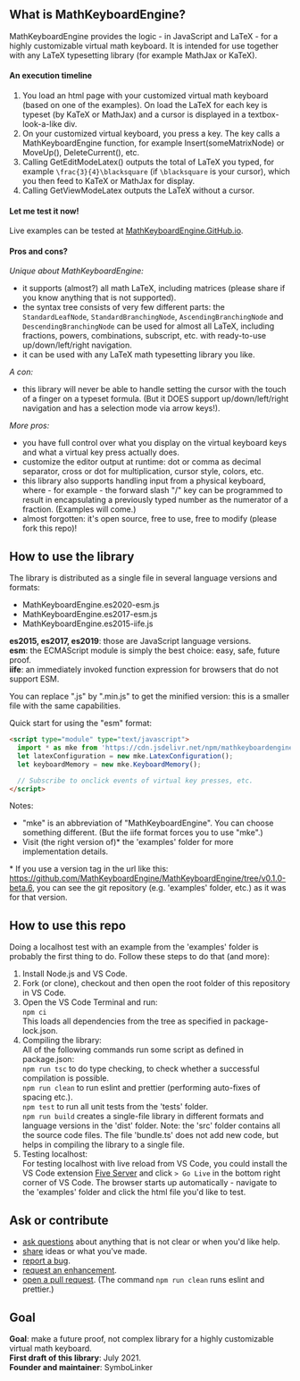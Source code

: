 ## What is MathKeyboardEngine?

MathKeyboardEngine provides the logic - in JavaScript and LaTeX - for a highly customizable virtual math keyboard. It is intended for use together with any LaTeX typesetting library (for example MathJax or KaTeX).

#### An execution timeline

1. You load an html page with your customized virtual math keyboard (based on one of the examples). On load the LaTeX for each key is typeset (by KaTeX or MathJax) and a cursor is displayed in a textbox-look-a-like div.
1. On your customized virtual keyboard, you press a key. The key calls a MathKeyboardEngine function, for example Insert(someMatrixNode) or MoveUp(), DeleteCurrent(), etc.
1. Calling GetEditModeLatex() outputs the total of LaTeX you typed, for example `\frac{3}{4}\blacksquare` (if `\blacksquare` is your cursor), which you then feed to KaTeX or MathJax for display.
1. Calling GetViewModeLatex outputs the LaTeX without a cursor.

#### Let me test it now!

Live examples can be tested at [MathKeyboardEngine.GitHub.io](https://mathkeyboardengine.github.io).

#### Pros and cons?

<i>Unique about MathKeyboardEngine:</i>

- it supports (almost?) all math LaTeX, including matrices (please share if you know anything that is not supported).
- the syntax tree consists of very few different parts: the `StandardLeafNode`, `StandardBranchingNode`, `AscendingBranchingNode` and `DescendingBranchingNode` can be used for almost all LaTeX, including fractions, powers, combinations, subscript, etc. with ready-to-use up/down/left/right navigation.
- it can be used with any LaTeX math typesetting library you like.

<i>A con:</i>

- this library will never be able to handle setting the cursor with the touch of a finger on a typeset formula. (But it DOES support up/down/left/right navigation and has a selection mode via arrow keys!).

<i>More pros:</i>

- you have full control over what you display on the virtual keyboard keys and what a virtual key press actually does.
- customize the editor output at runtime: dot or comma as decimal separator, cross or dot for multiplication, cursor style, colors, etc.
- this library also supports handling input from a physical keyboard, where - for example - the forward slash "/" key can be programmed to result in encapsulating a previously typed number as the numerator of a fraction. (Examples will come.)
- almost forgotten: it's open source, free to use, free to modify (please fork this repo)!

## How to use the library

The library is distributed as a single file in several language versions and formats:

- MathKeyboardEngine.es2020-esm.js
- MathKeyboardEngine.es2017-esm.js
- MathKeyboardEngine.es2015-iife.js

<strong>es2015, es2017, es2019</strong>: those are JavaScript language versions.<br/>
<strong>esm</strong>: the ECMAScript module is simply the best choice: easy, safe, future proof.<br/>
<strong>iife</strong>: an immediately invoked function expression for browsers that do not support ESM.

You can replace ".js" by ".min.js" to get the minified version: this is a smaller file with the same capabilities.

Quick start for using the "esm" format:

```html
<script type="module" type="text/javascript">
  import * as mke from 'https://cdn.jsdelivr.net/npm/mathkeyboardengine@v0.1.0-beta.6/dist/MathKeyboardEngine.es2017-esm.min.js';
  let latexConfiguration = new mke.LatexConfiguration();
  let keyboardMemory = new mke.KeyboardMemory();

  // Subscribe to onclick events of virtual key presses, etc.
</script>
```

Notes:

- "mke" is an abbreviation of "MathKeyboardEngine". You can choose something different. (But the iife format forces you to use "mke".)
- Visit (the right version of)\* the 'examples' folder for more implementation details.

\* If you use a version tag in the url like this: https://github.com/MathKeyboardEngine/MathKeyboardEngine/tree/v0.1.0-beta.6, you can see the git repository (e.g. 'examples' folder, etc.) as it was for that version.

## How to use this repo

Doing a localhost test with an example from the 'examples' folder is probably the first thing to do. Follow these steps to do that (and more):

1. Install Node.js and VS Code.
2. Fork (or clone), checkout and then open the root folder of this repository in VS Code.
3. Open the VS Code Terminal and run:<br/>
   `npm ci`<br/>
   This loads all dependencies from the tree as specified in package-lock.json.
4. Compiling the library:<br/>
   All of the following commands run some script as defined in package.json:<br/>
   `npm run tsc` to do type checking, to check whether a successful compilation is possible.<br/>
   `npm run clean` to run eslint and prettier (performing auto-fixes of spacing etc.).<br/>
   `npm test` to run all unit tests from the 'tests' folder.<br/>
   `npm run build` creates a single-file library in different formats and language versions in the 'dist' folder. Note: the 'src' folder contains all the source code files. The file 'bundle.ts' does not add new code, but helps in compiling the library to a single file.
5. Testing localhost:<br/>
   For testing localhost with live reload from VS Code, you could install the VS Code extension [Five Server](https://marketplace.visualstudio.com/items?itemName=yandeu.five-server) and click `> Go Live` in the bottom right corner of VS Code. The browser starts up automatically - navigate to the 'examples' folder and click the html file you'd like to test.

## Ask or contribute

- [ask questions](https://github.com/MathKeyboardEngine/MathKeyboardEngine/discussions) about anything that is not clear or when you'd like help.
- [share](https://github.com/MathKeyboardEngine/MathKeyboardEngine/discussions) ideas or what you've made.
- [report a bug](https://github.com/MathKeyboardEngine/MathKeyboardEngine/issues).
- [request an enhancement](https://github.com/MathKeyboardEngine/MathKeyboardEngine/issues).
- [open a pull request](https://github.com/MathKeyboardEngine/MathKeyboardEngine/pulls). (The command `npm run clean` runs eslint and prettier.)

## Goal

<strong>Goal</strong>: make a future proof, not complex library for a highly customizable virtual math keyboard.<br/>
<strong>First draft of this library</strong>: July 2021.<br/>
<strong>Founder and maintainer</strong>: SymboLinker
